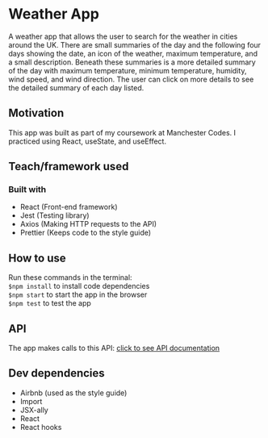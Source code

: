 # Weather App

A weather app that allows the user to search for the weather in cities around the UK. There are small summaries of the day and the following four days showing the date, an icon of the weather, maximum temperature, and a small description. Beneath these summaries is a more detailed summary of the day with maximum temperature, minimum temperature, humidity, wind speed, and wind direction. The user can click on more details to see the detailed summary of each day listed.

## Motivation

This app was built as part of my coursework at Manchester Codes. I practiced using React, useState, and useEffect.

## Teach/framework used

### Built with

- React (Front-end framework)
- Jest (Testing library)
- Axios (Making HTTP requests to the API)
- Prettier (Keeps code to the style guide)

## How to use

Run these commands in the terminal:\
`$npm install` to install code dependencies\
`$npm start` to start the app in the browser\
`$npm test` to test the app

## API

The app makes calls to this API: [click to see API documentation](mcr-codes-weather-app.herokuapp.com)

## Dev dependencies

- Airbnb (used as the style guide)
- Import
- JSX-ally
- React
- React hooks
